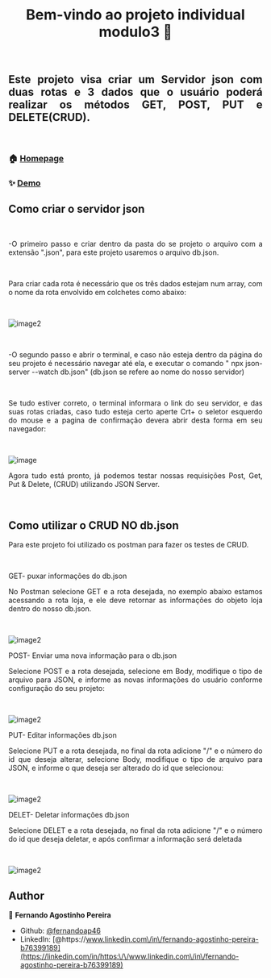 <h1 align="center"> Bem-vindo ao projeto individual modulo3 👋 </h1>
&nbsp;
<h2 align="justify">Este projeto visa criar um Servidor json com duas rotas e 3 
dados que o usuário poderá realizar os métodos GET, POST, PUT e DELETE(CRUD).</h2>
&nbsp;

### 🏠 [Homepage](https://fernandoap46.github.io/PIM3)

### ✨ [Demo](https://fernandoap46.github.io/PIM3)

## Como criar o servidor json
&nbsp;
<p align="justify">-O primeiro passo e criar dentro da pasta do se projeto o arquivo com 
a extensão ".json", para este projeto usaremos o arquivo db.json.</p>
&nbsp;
<p align="justify">Para criar cada rota é necessário que os três dados estejam
num array, com o nome da rota envolvido em colchetes como abaixo:</p>
&nbsp;

![image2](https://imgbox.com/X8LOWJVo)

&nbsp;
<p align="justify">-O segundo passo e abrir o terminal, e caso não esteja dentro da página
do seu projeto é necessário navegar até ela, e executar o comando " npx json-server --watch db.json"
(db.json se refere ao nome do nosso servidor)</p>
&nbsp; 
<p align="justify">Se tudo estiver correto, o terminal informara o link do seu servidor, e das suas 
rotas criadas, caso tudo esteja certo aperte Crt+ o seletor esquerdo do mouse e a pagina de confirmação
devera abrir desta forma em seu navegador:</p>
&nbsp;

![image](https://imgbox.com/dvTnP6O1)<br>
<p align="justify">Agora tudo está pronto, já podemos testar nossas requisições Post, Get, Put & Delete,
(CRUD) utilizando JSON Server.</p>
&nbsp;

## Como utilizar o CRUD NO db.json

<p align="justify">Para este projeto foi utilizado os postman para fazer os testes de CRUD.</p>
&nbsp;
<p align="justify">GET- puxar informações do db.json</p>
<p align="justify">No Postman selecione GET e a rota desejada, no exemplo abaixo estamos acessando a rota loja, e ele deve retornar as informações do objeto loja dentro do nosso db.json.</p>
&nbsp;

![image2](https://imgbox.com/TtE5Nx96)
&nbsp;
<p align="justify">POST- Enviar uma nova informação para o db.json</p>
<p align="justify">Selecione POST e a rota desejada, selecione em Body, modifique o tipo de arquivo para JSON, e informe as novas informações do usuário conforme configuração do seu projeto:</p>
&nbsp;

![image2](https://imgbox.com/Lh20mLoH)
&nbsp;
<p align="justify">PUT- Editar informações db.json</p>
<p align="justify">Selecione PUT e a rota desejada, no final da rota adicione "/" e o número do id que deseja alterar, selecione Body, modifique o tipo de arquivo para JSON, e informe o que deseja ser alterado do id que selecionou:</p>
&nbsp;

![image2](https://imgbox.com/QuUXHvqt)
&nbsp;
<p align="justify">DELET- Deletar informações db.json</p>
<p align="justify">Selecione DELET e a rota desejada, no final da rota adicione "/" e o número do id que deseja deletar, e após 
confirmar a informação será deletada</p>
&nbsp;

![image2](https://imgbox.com/3EivqNjE)



## Author

👤 **Fernando Agostinho Pereira**

* Github: [@fernandoap46](https://github.com/fernandoap46)
* LinkedIn: [@https:\/\/www.linkedin.com\/in\/fernando-agostinho-pereira-b76399189](https://linkedin.com/in/https:\/\/www.linkedin.com\/in\/fernando-agostinho-pereira-b76399189)